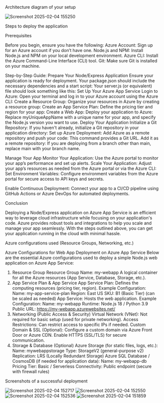 
Architecture diagram of your setup

![Screenshot 2025-02-04 155250](https://github.com/user-attachments/assets/937dca84-e50f-4243-9d7f-08e1fbdda40e)




Steps to deploy the application


Prerequisites

Before you begin, ensure you have the following:
Azure Account: Sign up for an Azure account if you don’t have one.
Node.js and NPM: Install Node.js and NPM on your local development environment.
Azure CLI: Install the Azure Command-Line Interface (CLI) tool.
Git: Make sure Git is installed on your machine.

Step-by-Step Guide:
Prepare Your Node/Express Application
Ensure your application is ready for deployment. Your package.json should include the necessary dependencies and a start script:
Your server.js (or equivalent) file should look something like this:
Set Up Your Azure App Service
Login to Azure: Open your terminal and log in to your Azure account using the Azure CLI:
Create a Resource Group: Organize your resources in Azure by creating a resource group:
Create an App Service Plan: Define the pricing tier and region for your app:
Create a Web App: Deploy your application to Azure:
Replace myUniqueAppName with a unique name for your app, and specify the Node.js version you want to use.
Deploy Your Application
Initialize a Git Repository: If you haven't already, initialize a Git repository in your application directory:
Set up Azure Deployment: Add Azure as a remote repository and push your code:
This command provides a Git URL. Add it as a remote repository:
If you are deploying from a branch other than main, replace main with your branch name.

Manage Your App
Monitor Your Application: Use the Azure portal to monitor your app’s performance and set up alerts.
Scale Your Application: Adjust your app’s resources as needed from the Azure portal or via the Azure CLI:
Set Environment Variables: Configure environment variables from the Azure portal for secure access to API keys and secrets.

Enable Continuous Deployment: Connect your app to a CI/CD pipeline using GitHub Actions or Azure DevOps for automated deployments.

Conclusion

Deploying a Node/Express application on Azure App Service is an efficient way to leverage cloud infrastructure while focusing on your application's code. Azure provides robust tools and integrations to help you scale and manage your app seamlessly. With the steps outlined above, you can get your application running in the cloud with minimal hassle.



Azure configurations used (Resource Groups, Networking, etc.)



Azure Configurations for Web App Deployment on Azure App Service
Below are the essential Azure configurations used to deploy a simple Node.js web application on Azure App Service:

1. Resource Group
Resource Group Name: my-webapp
A logical container for all the Azure resources (App Service, Database, Storage, etc.).
2. App Service Plan & App Service
App Service Plan: Defines the computing resources (pricing tier, region).
Example Configuration:
Name: my-app-service-plan
Region: East US
SKU: B1 (Basic Tier) (can be scaled as needed)
App Service: Hosts the web application.
Example Configuration:
Name: my-webapp
Runtime: Node.js 18 / Python 3.9
Public URL: https://my-webapp.azurewebsites.net/
3. Networking (Public Access & Security)
Virtual Network (VNet): Not required for basic setup (used for private networking).
Access Restrictions: Can restrict access to specific IPs if needed.
Custom Domain & SSL (Optional):
Configure a custom domain via Azure Front Door or Azure CDN.
Enable HTTPS (SSL/TLS) for secure communication.
4. Storage & Database (Optional)
Azure Storage (for static files, logs, etc.):
Name: mywebappstorage
Type: StorageV2 (general-purpose v2)
Replication: LRS (Locally Redundant Storage)
Azure SQL Database / CosmosDB (if needed for application data):
Name: my-webapp-db
Pricing Tier: Basic / Serverless
Connectivity: Public endpoint (secure with firewall rules)




Screenshots of a successful deployment

![Screenshot 2025-02-04 152717](https://github.com/user-attachments/assets/95211e10-0420-401b-b3ec-b36ecfeca349)
![Screenshot 2025-02-04 152550](https://github.com/user-attachments/assets/5674b72f-cc1b-41f8-ba3c-c639cc708b72)
![Screenshot 2025-02-04 152536](https://github.com/user-attachments/assets/1f4bdd0d-f474-466b-8ef6-e20614a9aab1)
![Screenshot 2025-02-04 151859](https://github.com/user-attachments/assets/ae33013f-c4b0-4aea-a378-b7a49145657c)

